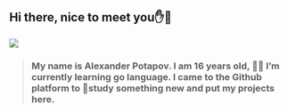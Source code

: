 ## Hi there, nice to meet you✋👋
![](https://media.tenor.com/0XzXWVA5XPYAAAAM/gato-cat.gif)

> ### My name is Alexander Potapov. I am 16 years old, 👨‍💻 I’m currently learning go language. I came to the Github platform to 🧠study something new and put my projects here.
